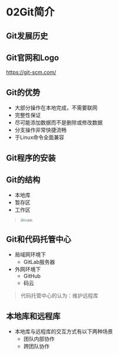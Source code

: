 # 02Git简介

## Git发展历史

## Git官网和Logo

https://git-scm.com/

## Git的优势

* 大部分操作在本地完成，不需要联网
* 完整性保证
* 尽可能添加数据而不是删除或修改数据
* 分支操作非常快捷流畅
* 于Linux命令全面兼容

## Git程序的安装

## Git的结构

* 本地库
* 暂存区
* 工作区

> <img src="C:\Users\wzxpl\Documents\笔记\Git&GitHub\images\Git结构.png" alt="Git结构" style="zoom:50%;" />

## Git和代码托管中心

* 局域网环境下
  * GitLab服务器
* 外网环境下
  * GitHub
  * 码云

> 代码托管中心的认为：维护远程库

## 本地库和远程库

* 本地库与远程库的交互方式有以下两种场景
  * 团队内部协作
  * 跨团队协作

